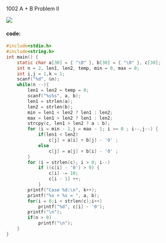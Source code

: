 1002 A + B Problem II

![](https://raw.githubusercontent.com/wcowboy/Photos/master/ACM/1002%20A%20%2B%20B%20Problem%20II.png?token=Ae6Xb6g4dCAKZ4Jeub4dl4b85bMk-XEBks5cTHUfwA%3D%3D)

#### code:

```c
#include<stdio.h>
#include<string.h>
int main() {
	static char a[30] = { "\0" }, b[30] = { "\0" }, c[30];
	int n = 2, len1, len2, temp, min = 0, max = 0;
	int i,j = 1,k = 1;
	scanf("%d", &n);
	while(n --){
		len1 = len2 = temp = 0;
		scanf("%s%s", a, b);
		len1 = strlen(a);
		len2 = strlen(b);
		min = len1 < len2 ? len1 : len2;
		max = len1 > len2 ? len1 : len2;
		strcpy(c, len1 > len2 ? a : b);
		for (i = min - 1,j = max - 1; i >= 0 ; i--,j--) {
			if(len1 < len2)
				c[j] = a[i] + b[j] - '0' ;
			else
				c[j] = a[j] + b[i] - '0' ;
		}
		for (i = strlen(c); i > 0; i--)
			if ((c[i] - '0') > 9) {
				c[i] -= 10;
				c[i - 1] ++;
			}
		printf("Case %d:\n", k++);
		printf("%s + %s = ", a, b);
		for(i = 0;i < strlen(c);i++)
			printf("%d", c[i] - '0');
		printf("\n");
		if(n > 0)
			printf("\n");
	}
}

```

